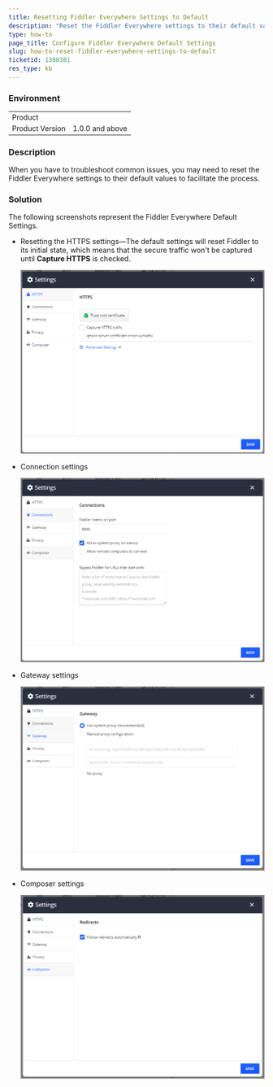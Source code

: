 ```yaml
---
title: Resetting Fiddler Everywhere Settings to Default
description: "Reset the Fiddler Everywhere settings to their default values to troubleshoot common issues."
type: how-to
page_title: Configure Fiddler Everywhere Default Settings
slug: how-to-reset-fiddler-everywhere-settings-to-default
ticketid: 1388381
res_type: kb
---
```


### Environment

|   |   |
|---|---|
| Product   |
| Product Version | 1.0.0 and above  |

### Description

When you have to troubleshoot common issues, you may need to reset the Fiddler Everywhere settings to their default values to facilitate the process.

### Solution

The following screenshots represent the Fiddler Everywhere Default Settings.

* Resetting the HTTPS settings&mdash;The default settings will reset Fiddler to its initial state, which means that the secure traffic won't be captured until **Capture HTTPS** is checked.

  ![default https settings](../images/kb/default-settings/default-https-settings.png)

* Connection settings

  ![default Connection settings](../images/kb/default-settings/default-connection-settings.png)

* Gateway settings

  ![default Gateway settings](../images/kb/default-settings/default-gateway-settings.png)

* Composer settings

  ![default Composer settings](../images/kb/default-settings/default-composer-settings.png)
